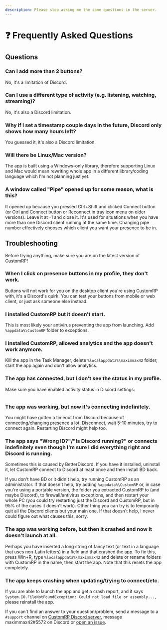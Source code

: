```yaml
---
description: Please stop asking me the same questions in the server.
---
```


# ❓ Frequently Asked Questions

## Questions

### Can I add more than 2 buttons?

No, it's a limitation of Discord.

### Can I use a different type of activity (e.g. listening, watching, streaming)?

No, it's also a Discord limitation.

### Why if I set a timestamp couple days in the future, Discord only shows how many hours left?

You guessed it, it's also a Discord limitation.

### Will there be Linux/Mac version?

The app is built using a Windows-only library, therefore supporting Linux and Mac would mean rewriting whole app in a different library/coding language which I'm not planning just yet.

### A window called "Pipe" opened up for some reason, what is this?

It opened up because you pressed Ctrl+Shift and clicked Connect button (or Ctrl and Connect button or Reconnect in tray icon menu on older versions). Leave it at -1 and close it. It's used for situations when you have more than one Discord client running at the same time. Changing pipe number effectively chooses which client you want your presence to be in.

## Troubleshooting

Before trying anything, make sure you are on the latest version of CustomRP!

### When I click on presence buttons in my profile, they don't work.

Buttons will not work for you on the desktop client you're using CustomRP with, it's a Discord's quirk. You can test your buttons from mobile or web client, or just ask someone else instead.

### I installed CustomRP but it doesn't start.

This is most likely your antivirus preventing the app from launching. Add `%appdata%\CustomRP` folder to exceptions.

### I installed CustomRP, allowed analytics and the app doesn't work anymore.

Kill the app in the Task Manager, delete `%localappdata%\maximmax42` folder, start the app again and don't allow analytics.

### The app has connected, but I don't see the status in my profile.

Make sure you have enabled activity status in Discord settings:

<figure><img src="https://user-images.githubusercontent.com/2225711/188219661-49713f90-fa76-4645-b04a-fc1bc0f029bd.png" alt=""><figcaption></figcaption></figure>

### The app was working, but now it's connecting indefinitely.

You might have gotten a timeout from Discord because of connecting/changing presence a lot. Disconnect, wait 5-10 minutes, try to connect again. Restarting Discord might help too.

### The app says "Wrong ID?"/"Is Discord running?" or connects indefinitely even though I'm sure I did everything right and Discord is running.

Sometimes this is caused by BetterDiscord. If you have it installed, uninstall it, let CustomRP connect to Discord at least once and then install BD back.

If you don't have BD or it didn't help, try running CustomRP as an administrator. If that doesn't help, try adding `%appdata%\CustomRP` or, in case you're using a portable version, the folder you extracted CustomRP to (and maybe Discord), to firewall/antivirus exceptions, and then restart your whole PC (you could try restarting just the Discord and CustomRP, but in 95% of the cases it doesn't work). Other thing you can try is to temporarily quit all the Discord clients but your main one. If that doesn't help, I never could figure out what causes this, sorry.

### The app was working before, but then it crashed and now it doesn't launch at all.

Perhaps you have inserted a long string of fancy text (or text in a language that uses non-Latin letters) in a field and that crashed the app. To fix this, press Win+R, type `%localappdata%\maximmax42` and delete or rename folders with CustomRP in the name, then start the app. Note that this resets the app completely.

### The app keeps crashing when updating/trying to connect/etc.

If you are able to launch the app and get a crash report, and it says `System.IO.FileNotFoundException: Could not load file or assembly...`, please reinstall the app.

If you can't find an answer to your question/problem, send a message to a `#support` channel on [CustomRP Discord server](https://www.customrp.xyz/discordserver), message maximmax42#5572 on Discord or [open an issue](https://github.com/maximmax42/Discord-CustomRP/issues/new/choose).
